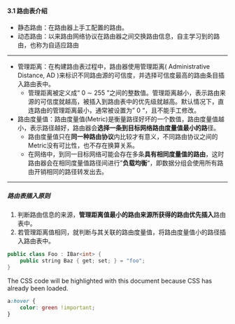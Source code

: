 #### 3.1 路由表介绍

- 静态路由：在路由器上手工配置的路由。
- 动态路由：以来路由网络协议在路由器之间交换路由信息，自主学习到的路由，也称为自适应路由

---

- 管理距离：在构建路由表过程中，路由器使用管理距离( Administrative Distance, AD )来标识不同路由源的可信度，并选择可信度最高的路由条目插入路由表中。
  - 管理距离被定义成“ 0 ∼ 255 ”之间的整数值。管理距离越小，表示路由来源的可信度就越高，被插入到路由表中的优先级就越高。默认情况下，直连路由的管理距离最小，通常被设置为” 0 “，且不能手工修改。
- 路由度量值：路由度量值(Metric)是衡量路径好坏的一个数值，路由度量值越小，表示路径越好，路由器会**选择一条到目标网络路由度量值最小的路**径。
  - 路由度量值只在**同一种路由协议**内比较才有意义，不同路由协议之间的Metric没有可比性，也不存在换算关系。
  - 在网络中，到同一目标网络可能会存在多条**具有相同度量值的路由**，这时路由器会在相同度量值路径间进行”**负载均衡**“，即数据分组会使用所有路由开销相同的路径转发出去。

---

##### 路由表插入原则

1. 判断路由信息的来源，**管理距离值最小的路由来源所获得的路由优先插入**路由表中。
2. 若管理距离值相同，就判断与其关联的路由度量值，将路由度量值小的路径插入路由表中。

```c++
public class Foo : IBar<int> {
	public string Baz { get; set; } = "foo";
}
```

The CSS code will be highlighted with this document because CSS has already been loaded.

```css
a:hover {
	color: green !important;
}
```